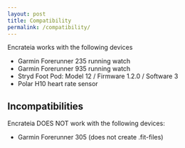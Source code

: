 ```yaml
---
layout: post
title: Compatibility
permalink: /compatibility/
---
```


Encrateia works with the following devices

* Garmin Forerunner 235 running watch
* Garmin Forerunner 935 running watch
* Stryd Foot Pod: Model 12 / Firmware 1.2.0 / Software 3
* Polar H10 heart rate sensor

## Incompatibilities

Encrateia DOES NOT work with the following devices:

* Garmin Forerunner 305 (does not create .fit-files)
